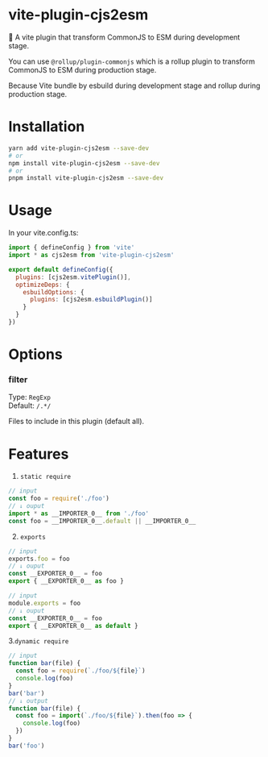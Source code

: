 # vite-plugin-cjs2esm

🤩 A vite plugin that transform CommonJS to ESM during development stage.

You can use `@rollup/plugin-commonjs` which is a rollup plugin to transform
CommonJS to ESM during production stage.

Because Vite bundle by esbuild during development stage and rollup during
production stage.

# Installation

```bash
yarn add vite-plugin-cjs2esm --save-dev
# or
npm install vite-plugin-cjs2esm --save-dev
# or
pnpm install vite-plugin-cjs2esm --save-dev
```

# Usage

In your vite.config.ts:

```js
import { defineConfig } from 'vite'
import * as cjs2esm from 'vite-plugin-cjs2esm'

export default defineConfig({
  plugins: [cjs2esm.vitePlugin()],
  optimizeDeps: {
    esbuildOptions: {
      plugins: [cjs2esm.esbuildPlugin()]
    }
  }
})
```

# Options

### filter

Type: `RegExp`<br> Default: `/.*/`<br>

Files to include in this plugin (default all).

# Features

1. `static require`

```js
// input
const foo = require('./foo')
// ↓ ouput
import * as __IMPORTER_0__ from './foo'
const foo = __IMPORTER_0__.default || __IMPORTER_0__
```

2. `exports`

```js
// input
exports.foo = foo
// ↓ ouput
const __EXPORTER_0__ = foo
export { __EXPORTER_0__ as foo }
```

```js
// input
module.exports = foo
// ↓ ouput
const __EXPORTER_0__ = foo
export { __EXPORTER_0__ as default }
```

3.`dynamic require`

```js
// input
function bar(file) {
  const foo = require(`./foo/${file}`)
  console.log(foo)
}
bar('bar')
// ↓ output
function bar(file) {
  const foo = import(`./foo/${file}`).then(foo => {
    console.log(foo)
  })
}
bar('foo')
```
